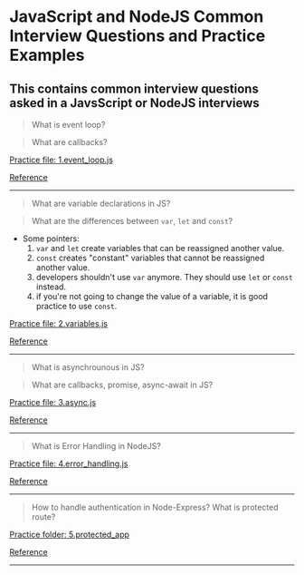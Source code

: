 # JavaScript and NodeJS Common Interview Questions and Practice Examples

## This contains common interview questions asked in a JavsScript or NodeJS interviews

> What is event loop?

> What are callbacks?

[Practice file: 1.event_loop.js](./1.event_loop.js)

[Reference](https://www.javascripttutorial.net/javascript-event-loop/)

---

> What are variable declarations in JS?

> What are the differences between `var`, `let` and `const`?

* Some pointers:
    1. `var` and `let` create variables that can be reassigned another value.
    2. `const` creates "constant" variables that cannot be reassigned another value.
    3. developers shouldn't use `var` anymore. They should use `let` or `const` instead.
    4. if you're not going to change the value of a variable, it is good practice to use `const`.

[Practice file: 2.variables.js](./2.variables.js)

[Reference](https://www.freecodecamp.org/news/differences-between-var-let-const-javascript/)

---

> What is asynchrounous in JS?

> What are callbacks, promise, async-await in JS?

[Practice file: 3.async.js](./3.async.js)

[Reference](https://www.freecodecamp.org/news/asynchronous-javascript-explained/)

---

> What is Error Handling in NodeJS?

[Practice file: 4.error_handling.js](./4.error_handling.js)

[Reference](https://stackify.com/node-js-error-handling/)

---

> How to handle authentication in Node-Express? What is protected route?

[Practice folder: 5.protected_app](./5.protected_app/index.js)

[Reference](https://medium.com/@vikramgyawali57/7-best-approach-of-protecting-routes-in-node-js-every-senior-engineer-suggests-fc32b7777827)

---
